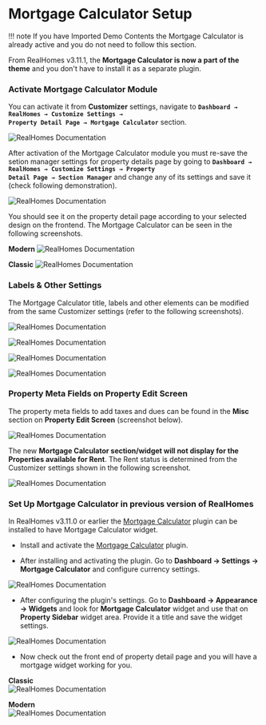 # Mortgage Calculator Setup

!!! note
    If you have Imported Demo Contents the Mortgage Calculator is already active and you do not need to follow this section.

From RealHomes v3.11.1, the **Mortgage Calculator is now a part of the theme** and you don't have to install it as a separate plugin.

### **Activate Mortgage Calculator Module**

You can activate it from **Customizer** settings, navigate to **<code>Dashboard → RealHomes → Customize Settings → Property Detail Page → Mortgage Calculator</code>** section.

![RealHomes Documentation](images/widgets/mortgage-calculator-customizer-settings.gif)

After activation of the Mortgage Calculator module you must re-save the setion manager settings for property details page by going to **<code>Dashboard → RealHomes → Customize Settings → Property Detail Page → Section Manager</code>** and change any of its settings and save it (check following demonstration).

![RealHomes Documentation](images/widgets/mc-update-section-manager.gif)

You should see it on the property detail page according to your selected design on the frontend. The Mortgage Calculator can be seen in the following screenshots.

**Modern**
![RealHomes Documentation](images/widgets/mc-modern-frontend.png)

**Classic**
![RealHomes Documentation](images/widgets/mc-classic-frontend.png)

### **Labels & Other Settings**

The Mortgage Calculator title, labels and other elements can be modified from the same Customizer settings (refer to the following screenshots).

![RealHomes Documentation](images/widgets/mc-title-labels.png)

![RealHomes Documentation](images/widgets/mc-fields-labels.png)

![RealHomes Documentation](images/widgets/mc-property-field-label.png)

![RealHomes Documentation](images/widgets/mc-property-field-second-label.png)

### **Property Meta Fields on Property Edit Screen**

The property meta fields to add taxes and dues can be found in the **Misc** section on **Property Edit Screen** (screenshot below).

![RealHomes Documentation](images/widgets/mc-property-meta-field.png)

The new **Mortgage Calculator section/widget will not display for the Properties available for Rent**. The Rent status is determined from the Customizer settings shown in the following screenshot.

![RealHomes Documentation](images/widgets/mc-rent-status-customizer.png)

### **Set Up Mortgage Calculator in previous version of RealHomes**

In RealHomes v3.11.0 or earlier the [Mortgage Calculator](https://wordpress.org/plugins/mortgage-calculator/) plugin can be installed to have Mortgage Calculator widget.

- Install and activate the [Mortgage Calculator](https://wordpress.org/plugins/mortgage-calculator/) plugin.

- After installing and activating the plugin. Go to **Dashboard → Settings → Mortgage Calculator** and configure currency settings. 

![RealHomes Documentation](images/widgets/mortgage-calculator-settings.png) 

- After configuring the plugin's settings. Go to **Dashboard → Appearance → Widgets** and look for **Mortgage Calculator** widget and use that on **Property Sidebar** widget area. Provide it a title and save the widget settings.

![RealHomes Documentation](images/widgets/mortgage-calculator-sidebar.png)

- Now check out the front end of property detail page and you will have a mortgage widget working for you. 

**Classic** </br>
![RealHomes Documentation](images/widgets/mortgage-calculator-frontend.png)

**Modern** </br>
![RealHomes Documentation](images/widgets/mortgage-calculator-frontend-mod.png)
